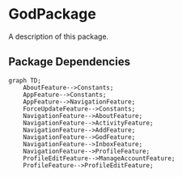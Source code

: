 # GodPackage

A description of this package.

## Package Dependencies
```mermaid
graph TD;
    AboutFeature-->Constants;
    AppFeature-->Constants;
    AppFeature-->NavigationFeature;
    ForceUpdateFeature-->Constants;
    NavigationFeature-->AboutFeature;
    NavigationFeature-->ActivityFeature;
    NavigationFeature-->AddFeature;
    NavigationFeature-->GodFeature;
    NavigationFeature-->InboxFeature;
    NavigationFeature-->ProfileFeature;
    ProfileEditFeature-->ManageAccountFeature;
    ProfileFeature-->ProfileEditFeature;
```